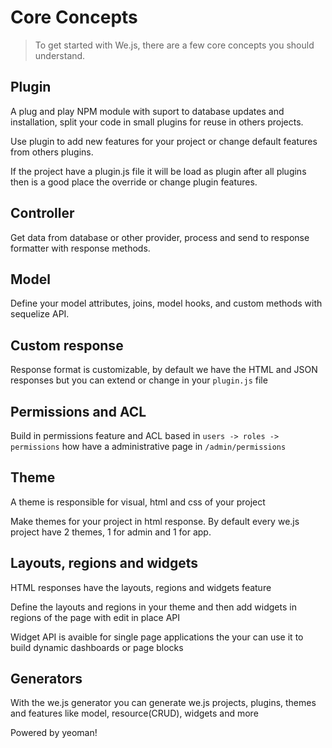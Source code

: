 # Core Concepts

> To get started with We.js, there are a few core concepts you should understand.

## Plugin

A plug and play NPM module with suport to database updates and installation, split your code in small plugins for reuse in others projects.

Use plugin to add new features for your project or change default features from others plugins.

If the project have a plugin.js file it will be load as plugin after all plugins then is a good place the override or change plugin features.

## Controller

Get data from database or other provider, process and send to response formatter with response methods.

## Model

Define your model attributes, joins, model hooks, and custom methods with sequelize API.

## Custom response

Response format is customizable, by default we have the HTML and JSON responses but you can extend or change in your `plugin.js` file

## Permissions and ACL

Build in permissions feature and ACL based in `users -> roles -> permissions` how have a administrative page in `/admin/permissions`

## Theme

A theme is responsible for visual, html and css of your project

Make themes for your project in html response. By default every we.js project have 2 themes, 1 for admin and 1 for app.

## Layouts, regions and widgets

HTML responses have the layouts, regions and widgets feature

Define the layouts and regions in your theme and then add widgets in regions of the page with edit in place API

Widget API is avaible for single page applications the your can use it to build dynamic dashboards or page blocks

## Generators

With the we.js generator you can generate we.js projects, plugins, themes and features like model, resource(CRUD), widgets and more

Powered by yeoman!
